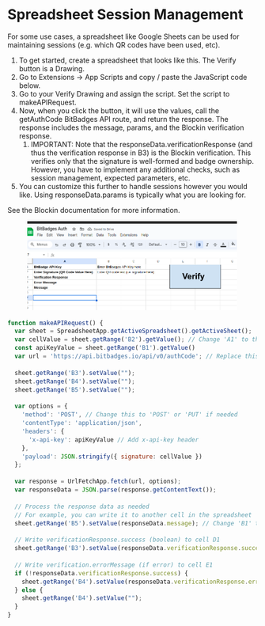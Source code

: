 # Spreadsheet Session Management

For some use cases, a spreadsheet like Google Sheets can be used for maintaining sessions (e.g. which QR codes have been used, etc).

1. To get started, create a spreadsheet that looks like this. The Verify button is a Drawing.&#x20;
2. Go to Extensions -> App Scripts and copy / paste the JavaScript code below.
3. Go to your Verify Drawing and assign the script. Set the script to makeAPIRequest.
4. Now, when you click the button, it will use the values, call the getAuthCode BitBadges API route, and return the response. The response includes the message, params, and the Blockin verification response.
   1. IMPORTANT: Note that the responseData.verificationResponse (and thus the verification response in B3) is the Blockin verification. This verifies only that the signature is well-formed and badge ownership. However, you have to implement any additional checks, such as session management, expected parameters, etc.
5. You can customize this further to handle sessions however you would like. Using responseData.params is typically what you are looking for.

See the Blockin documentation for more information.

<figure><img src="../../../.gitbook/assets/image (2).png" alt=""><figcaption></figcaption></figure>

```javascript
function makeAPIRequest() {
  var sheet = SpreadsheetApp.getActiveSpreadsheet().getActiveSheet();
  var cellValue = sheet.getRange('B2').getValue(); // Change 'A1' to the cell where the user enters text
  const apiKeyValue = sheet.getRange('B1').getValue()
  var url = 'https://api.bitbadges.io/api/v0/authCode'; // Replace this with the API endpoint you want to call

  sheet.getRange('B3').setValue("");
  sheet.getRange('B4').setValue("");
  sheet.getRange('B5').setValue("");

  var options = {
    'method': 'POST', // Change this to 'POST' or 'PUT' if needed
    'contentType': 'application/json',
    'headers': {
      'x-api-key': apiKeyValue // Add x-api-key header
    },
    'payload': JSON.stringify({ signature: cellValue })
  };

  var response = UrlFetchApp.fetch(url, options);
  var responseData = JSON.parse(response.getContentText());

  // Process the response data as needed
  // For example, you can write it to another cell in the spreadsheet
  sheet.getRange('B5').setValue(responseData.message); // Change 'B1' to the cell where you want to display the response

  // Write verificationResponse.success (boolean) to cell D1
  sheet.getRange('B3').setValue(responseData.verificationResponse.success);

  // Write verification.errorMessage (if error) to cell E1
  if (!responseData.verificationResponse.success) {
    sheet.getRange('B4').setValue(responseData.verificationResponse.errorMessage);
  } else {
    sheet.getRange('B4').setValue("");
  }
}
```
